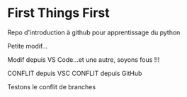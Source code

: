 # First Things First

Repo d'introduction à github pour apprentissage du python

Petite modif...

Modif depuis VS Code...et une autre, soyons fous !!!

CONFLIT depuis VSC
CONFLIT depuis GitHub

Testons le conflit de branches